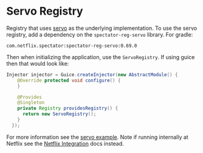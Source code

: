 # Servo Registry

Registry that uses [servo](https://github.com/Netflix/servo) as the underlying
implementation. To use the servo registry, add a dependency on the
`spectator-reg-servo` library. For gradle:

```
com.netflix.spectator:spectator-reg-servo:0.69.0
```

Then when initializing the application, use the `ServoRegistry`. If using guice
then that would look like:

```java
Injector injector = Guice.createInjector(new AbstractModule() {
    @Override protected void configure() {
    }

    @Provides
    @Singleton
    private Registry providesRegistry() {
      return new ServoRegistry();
    }
  });
```

For more information see the [servo example](https://github.com/brharrington/spectator-examples/tree/master/servo). Note if running internally at Netflix see the
[Netflix Integration](../intro/netflix.md) docs instead.
